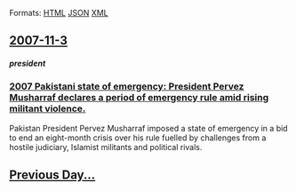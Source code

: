 
Formats: [HTML](2007/11/3/index.html)  [JSON](2007/11/3/index.json)  [XML](2007/11/3/index.xml)  

## [2007-11-3](/news/2007/11/3/index.md)

##### president
### [ 2007 Pakistani state of emergency: President Pervez Musharraf declares a period of emergency rule amid rising militant violence. ](/news/2007/11/3/2007-pakistani-state-of-emergency-president-pervez-musharraf-declares-a-period-of-emergency-rule-amid-rising-militant-violence.md)
Pakistan President Pervez Musharraf imposed a state of emergency in a bid to end an eight-month crisis over his rule fuelled by challenges from a hostile judiciary, Islamist militants and political rivals.

## [Previous Day...](/news/2007/11/2/index.md)

